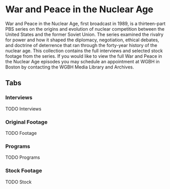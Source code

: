 # War and Peace in the Nuclear Age

War and Peace in the Nuclear Age, first broadcast in 1989, is a thirteen-part 
PBS series on the origins and evolution of nuclear competition between the 
United States and the former Soviet Union. The series examined the rivalry for 
power and how it shaped the diplomacy, negotiation, ethical debates, and 
doctrine of deterrence that ran through the forty-year history of the nuclear 
age. This collection contains the full interviews and selected stock footage 
from the series.  If you would like to view the full War and Peace in the 
Nuclear Age episodes you may schedule an appointment at WGBH in Boston by 
contacting the WGBH Media Library and Archives.

## Tabs

### Interviews

TODO Interviews

### Original Footage

TODO Footage

### Programs

TODO Programs

### Stock Footage

TODO Stock